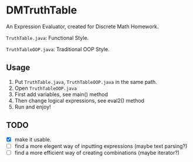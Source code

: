 # DMTruthTable
An Expression Evaluator, created for Discrete Math Homework.

`TruthTable.java`: Functional Style.

`TruthTableOOP.java`: Traditional OOP Style.

## Usage
1. Put `TruthTable.java`, `TruthTableOOP.java` in the same path.
2. Open `TruthTableOOP.java`
3. First add variables, see main() method
4. Then change logical expressions, see eval2() method
5. Run and enjoy!

## TODO
- [x] make it usable.
- [ ] find a more elegent way of inputting expressions (maybe text parsing?)
- [ ] find a more efficient way of creating combinations (maybe iterator?)
